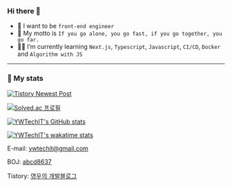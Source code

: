 ### Hi there 👋
- 📍 I want to be `front-end engineer`
- 📌 My motto is ` If you go alone, you go fast, if you go together, you go far. `
- ✍🏽 I’m currently learning `Next.js`, `Typescript`, `Javascript`, `CI/CD`, `Docker` and `Algorithm with JS`

<!--
**YWTechIT/YWTechIT** is a ✨ _special_ ✨ repository because its `README.md` (this file) appears on your GitHub profile.

Here are some ideas to get you started:

- 🔭 I’m currently working on ...
- 🌱 I’m currently learning ...
- 👯 I’m looking to collaborate on ...
- 🤔 I’m looking for help with ...
- 💬 Ask me about ...
- 📫 How to reach me: ...
- 😄 Pronouns: ...
- ⚡ Fun fact: ...
-->

---
### 📍 My stats

[![Tistory Newest Post](https://tistory-readme-stats.vercel.app/api?name=ywtechit)](https://ywtechit.tistory.com/)

[![Solved.ac 프로필](http://mazassumnida.wtf/api/v2/generate_badge?boj=abcd8637)](https://solved.ac/abcd8637)

[![YWTechIT's GitHub stats](https://github-readme-stats.vercel.app/api?username=YWTechIT&show_icons=true&theme=algolia&custom_title=YWTechIT's%20GitHub%20stats)](https://github.com/anuraghazra/github-readme-stats) 

[![YWTechIT's wakatime stats](https://github-readme-stats.vercel.app/api/wakatime?username=YWTechIT&theme=algolia&layout=compact&custom_title=YWTechIT's%20WakaTime)](https://github.com/anuraghazra/github-readme-stats)

E-mail: ywtechit@gmail.com

BOJ: <a href='https://www.acmicpc.net/user/abcd8637'>abcd8637</a>

Tistory: <a href='https://ywtechit.tistory.com/'>영우의 개발블로그</a>






